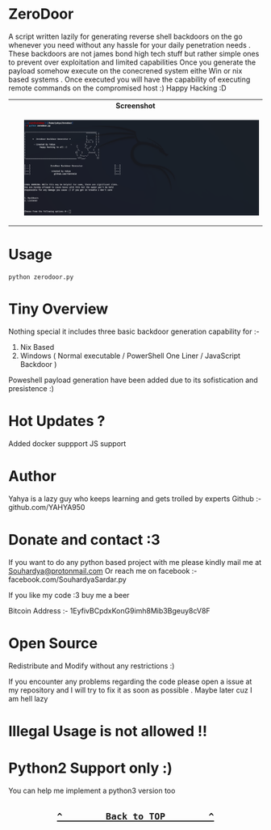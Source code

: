 # ZeroDoor

A script written lazily for generating reverse shell backdoors on the go whenever you need without any hassle for your daily penetration needs .
These backdoors are not james bond high tech stuff but rather simple ones to prevent over exploitation and limited capabilities 
Once you generate the payload somehow execute on the conecrened system eithe Win or nix based systems  .
Once executed you will have the capability of executing remote commands on the compromised host :) 
Happy Hacking :D

<table>
  <tr>
    <th>Screenshot</th>
  </tr>
    <tr>
      <td>
        <ul>
          <img width="780" alt="image" src="./Screenshot/Screenshot.png">
        </ul>
      </td>
   </tr>
       </ul>
      </td>
  </tr>
    
</table>

# Usage 
```
python zerodoor.py

```

# Tiny Overview

Nothing special it includes three basic backdoor generation capability for :- 

1. Nix Based
2. Windows ( Normal executable / PowerShell One Liner / JavaScript Backdoor )   

Poweshell payload generation have been added due to its sofistication and presistence :)

# Hot Updates ? 

Added docker suppport 
JS support

# Author 

Yahya is a lazy guy who keeps learning and gets trolled by experts 
Github :- github.com/YAHYA950 

# Donate and contact :3 

If you want to do any python based project with me please kindly mail me at Souhardya@protonmail.com
Or reach me on facebook :- facebook.com/SouhardyaSardar.py

If you like my code :3 buy me a beer 

Bitcoin Address :- 1EyfivBCpdxKonG9imh8Mib3Bgeuy8cV8F


# Open Source 

Redistribute and Modify without any restrictions :)

If you encounter any problems regarding the code please open 
a issue at my repository and I will try to fix it as 
soon as possible . Maybe later cuz I am hell lazy 
 

# Illegal Usage is not allowed !!

# Python2 Support only :) 

You can help me implement a python3 version too 

<h2 align="center">

  **[`^        Back to TOP        ^`](#)**

</h2>
